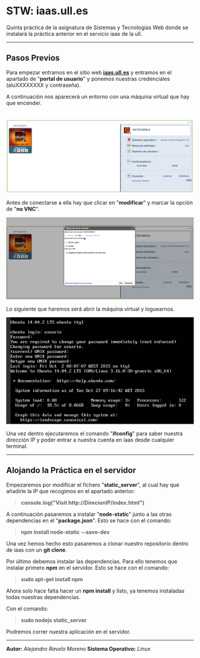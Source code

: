 STW: iaas.ull.es
===================
Quinta práctica de la asignatura de Sistemas y Tecnologías Web donde se instalará la práctica anterior en el servicio iaas de la ull.


----------


Pasos Previos
-------------

Para empezar entramos en el sitio web **[iaas.ull.es](http://iaas.ull.es/)** y entramos en el apartado de "**portal de usuario**" y ponemos nuestras credenciales (aluXXXXXXXX y contraseña).

A continuación nos aparecerá un entorno con una máquina virtual que hay que encender.

![Sin titulo](pictures/maquinavirtual.png)

Antes de conectarse a ella hay que clicar en "**modificar**" y marcar la opción de "**no VNC**".

![Sin titulo](pictures/noVNC.png)

Lo siguiente que haremos será abrir la máquina virtual y loguearnos.

![Sin titulo](pictures/login.png)

Una vez dentro ejecutaremos el comando "**ifconfig**" para saber nuestra dirección IP y poder entrar a nuestra cuenta en iaas desde cualquier terminal.


----------


Alojando la Práctica en el servidor
-------------
Empezaremos por modificar el fichero "**static_server**", al cual hay que añadirle la IP que recogimos en el apartado anterior: 

> **console.log("Visit http://DirecionIP/index.html")**

A continuación pasaremos a instalar "**node-static**" junto a las otras dependencias en el "**package.json**". Esto se hace con el comando:

> **npm install node-static --save-dev**

Una vez hemos hecho esto pasaremos a clonar nuestro repositorio dentro de iaas con un **git clone**.

Por último debemos instalar las dependencias. Para ello tenemos que instalar primero **npm** en el servidor. Esto se hace con el comando:

> **sudo apt-get install npm**

Ahora solo hace falta hacer un **npm install** y listo, ya tenemos instaladas todas nuestras dependencias.

Con el comando:

> **sudo nodejs static_server**

Podremos correr nuestra aplicación en el servidor.


----------
**Autor:** *Alejandro Ravelo Moreno*
**Sistema Operativo:** *Linux*


